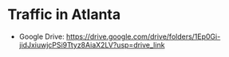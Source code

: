 # Traffic in Atlanta

- Google Drive: https://drive.google.com/drive/folders/1Ep0Gi-jidJxiuwjcPSi9Ttyz8AiaX2LV?usp=drive_link

